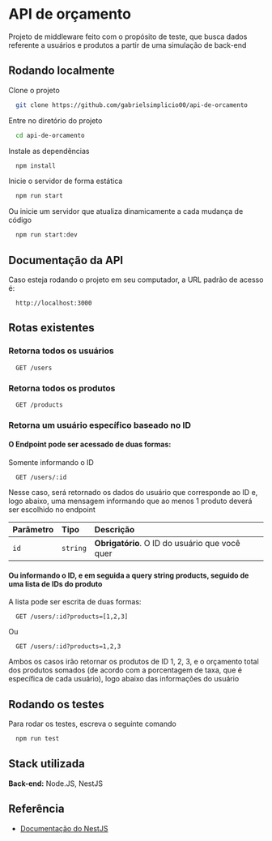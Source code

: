 
# API de orçamento

Projeto de middleware feito com o propósito de teste, que busca dados referente a usuários e produtos a partir de uma simulação de back-end


## Rodando localmente

Clone o projeto

```bash
  git clone https://github.com/gabrielsimplicio00/api-de-orcamento
```

Entre no diretório do projeto

```bash
  cd api-de-orcamento
```

Instale as dependências

```bash
  npm install
```

Inicie o servidor de forma estática

```bash
  npm run start
```

Ou inicie um servidor que atualiza dinamicamente a cada mudança de código

```bash
  npm run start:dev
```


## Documentação da API

Caso esteja rodando o projeto em seu computador, a URL padrão de acesso é:

```http
  http://localhost:3000
```

## Rotas existentes

### Retorna todos os usuários

```http
  GET /users
```

### Retorna todos os produtos

```http
  GET /products
```

### Retorna um usuário específico baseado no ID

#### O Endpoint pode ser acessado de duas formas:

Somente informando o ID

```http
  GET /users/:id
```

Nesse caso, será retornado os dados do usuário que corresponde ao ID e, logo abaixo, uma mensagem informando que ao menos 1 produto deverá ser escolhido no endpoint

| Parâmetro   | Tipo       | Descrição                                   |
| :---------- | :--------- | :------------------------------------------ |
| `id`      | `string` | **Obrigatório**. O ID do usuário que você quer |

#### Ou informando o ID, e em seguida a query string products, seguido de uma lista de IDs do produto

A lista pode ser escrita de duas formas:

```http
  GET /users/:id?products=[1,2,3]
```

Ou

```http
  GET /users/:id?products=1,2,3
```

Ambos os casos irão retornar os produtos de ID 1, 2, 3, e o orçamento total dos produtos somados (de acordo com a porcentagem de taxa, que é específica de cada usuário), logo abaixo das informações do usuário

## Rodando os testes

Para rodar os testes, escreva o seguinte comando

```bash
  npm run test
```

## Stack utilizada

**Back-end:** Node.JS, NestJS

## Referência

 - [Documentação do NestJS](https://docs.nestjs.com/)

